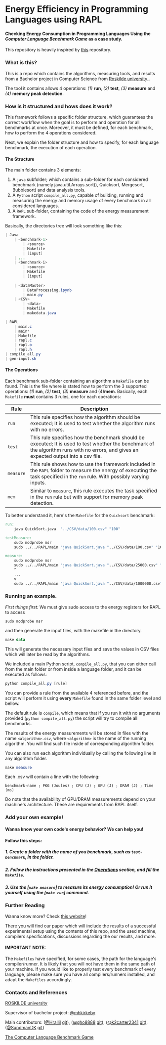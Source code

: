 # Energy Efficiency in Programming Languages using RAPL
#### Checking Energy Consumption in Programming Languages Using the _Computer Language Benchmark Game_ as a case study.

This repository is heavily inspired by [this](TBA) repository. 

### What is this?

This is a repo which contains the algorithms, measuring tools, and results from a Bachelor project in Computer Science from [Roskilde university ](https://ruc.dk).

The tool it contains allows 4 operations: *(1)* **run**, *(2)* **test**, *(3)* **measure** and *(4)* **memory peak detection**.

### How is it structured and hows does it work?

This framework follows a specific folder structure, which guarantees the correct workflow when the goal is to perform and operation for all benchmarks at once.
Moreover, it must be defined, for each benchmark, how to perform the 4 operations considered.

Next, we explain the folder structure and how to specify, for each language benchmark, the execution of each operation.

#### The Structure
The main folder contains 3 elements: 
1. A `java` subfolder; which contains a sub-folder for each considered benchmark (namely java.util.Arrays.sort(), Quicksort, Mergesort, Bubblesort) and data analysis tools.
2. A `Python` script `compile_all.py`, capable of building, running and measuring the energy and memory usage of every benchmark in all considered languages.
3. A `RAPL` sub-folder, containing the code of the energy measurement framework.

Basically, the directories tree will look something like this:

```Java
| Java
	| <benchmark-1>
		| <source>
		| Makefile
		| [input]
	| ...
	| <benchmark-i>
		| <source>
		| Makefile
		| [input]
	
	| <dataMaster>
		| DataProcessing.ipynb
		| main.py
	| <CSV>
		| <data>
		| Makefile
		| makedata.java

| RAPL
	| main.c
	| main*
	| Makefile
	| rapl.c
	| rapl.o
	| rapl.h
| compile_all.py
| gen-input.sh

```




#### The Operations

Each benchmark sub-folder containing an algorithm a `Makefile` can be found.
This is the file where is stated how to perform the 3 supported operations: *(1)* **run**, *(2)* **test**, *(3)* **measure** and (4)**mem**. 
Basically, each `Makefile` **must** contains 3 rules, one for each operations:

| Rule | Description |
| -------- | -------- |
| `run` | This rule specifies how the algorithm should be executed; It is used to test whether the algorithm runs with no errors. |
| `test` | This rule specifies how the benchmark should be executed; It is used to test whether the benchmark of the algorithm runs with no errors, and gives an expected output into a csv file. |
| `measure` | This rule shows how to use the framework included in the `RAPL` folder to measure the energy of executing the task specified in the `run` rule. With possibly varying  inputs. |
| `mem` | Similar to `measure`, this rule executes the task specified in the `run` rule but with support for memory peak detection. |

To better understand it, here's the `Makefile` for the `Quicksort` benchmark:

```Makefile
run:
	java QuickSort.java  "../CSV/data/100.csv" "100"

testMeasure: 
	sudo modprobe msr
	sudo ../../RAPL/main "java QuickSort.java "../CSV/data/100.csv" "100" " test Quicksort

measure: 
	sudo modprobe msr
	sudo ../../RAPL/main "java QuickSort.java "../CSV/data/25000.csv" "25000" " quicksort quicksort25000
	^
	...
	v
	sudo ../../RAPL/main "java QuickSort.java "../CSV/data/1000000.csv" "1000000" " quicksort quicksort1000000


```

### Running an example.

*First things first:* We must give sudo access to the energy registers for RAPL to access
```
sudo modprobe msr
```
and then generate the input files, with the makefile in the <CSV> directory.

```PowerShell
make data
```
This will generate the necessary input files and save the values in CSV files which will later be read by the algorithms.

We included a main Python script, `compile_all.py`, that you can either call from the main folder or from inside a language folder, and it can be executed as follows:

```PowerShell
python compile_all.py [rule]
```

You can provide a rule from the available 4 referenced before, and the script will perform it using **every** `Makefile` found in the same folder level and bellow.

The default rule is `compile`, which means that if you run it with no arguments provided (`python compile_all.py`) the script will try to compile all benchmarks.

The results of the energy measurements will be stored in files with the name `<algorithm>.csv`, where `<algorithm>` is the name of the running algorithm. 
You will find such file inside of corresponding algorithm folder.

You can also run each algorithm individually by calling the following line in any algorithm folder.

```PowerShell
make measure
```

Each <algorithm>.csv will contain a line with the following: 

```benchmark-name ; PKG (Joules) ; CPU (J) ; GPU (J) ; DRAM (J) ; Time (ms)```

Do note that the availability of GPU/DRAM measurements depend on your machine's architecture. These are requirements from RAPL itself.

### Add your own example!
#### Wanna know your own code's energy behavior? We can help you!
#### Follow this steps:

##### 1. Create a folder with the name of you benchmark, such as `test-benchmark`, in the <Java> folder.

##### 2. Follow the instructions presented in the [Operations](#the-operations) section, and fill the `Makefile`.

##### 3. Use the [`make measure`] to measure its energy consumption! Or run it yourself using the [`make run`] command.

### Further Reading
Wanna know more? Check [this website](TBA)!

There you will find our paper which will include the results of a successful experimental setup using the contents of this repo, and the used machine, compilers specifications, discussions regarding the our results, and more.

#### IMPORTANT NOTE:
The `Makefiles` have specified, for some cases, the path for the language's compiler/runner. 
It is likely that you will not have them in the same path of your machine.
If you would like to properly test every benchmark of every language, please make sure you have all compilers/runners installed, and adapt the `Makefiles` accordingly.

### Contacts and References

[ROSKILDE university ](https://ruc.dk)

Supervisor of bachelor project: [@mhkirkeby](http://github.com/mhkirkeby)

Main contributors: 
	([@Hrallil](mamaar@ruc.dk) [git](http://github.com/Hrallil)), 
	([@gho8888](smgho@ruc.dk) [git](http://github.com/gho8888)), 
	([@k2carter2341](kcarter@ruc.dk) [git](http://github.com/k2carter2341)),
	([@SundmanDK](sundman@ruc.dk) [git](http://github.com/sundmanDK))


[The Computer Language Benchmark Game](https://benchmarksgame-team.pages.debian.net/benchmarksgame/)

